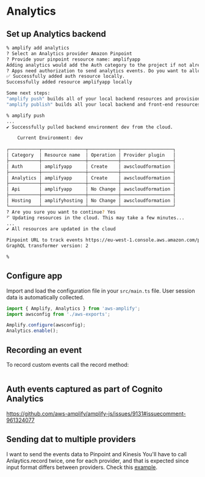 # Analytics

## Set up Analytics backend

```sh
% amplify add analytics
? Select an Analytics provider Amazon Pinpoint
? Provide your pinpoint resource name: amplifyapp
Adding analytics would add the Auth category to the project if not already added.
? Apps need authorization to send analytics events. Do you want to allow guests and unauthenticated users to send analytics events? (we recommend you allow this when getting started) Yes
✅ Successfully added auth resource locally.
Successfully added resource amplifyapp locally

Some next steps:
"amplify push" builds all of your local backend resources and provisions them in the cloud
"amplify publish" builds all your local backend and front-end resources (if you have hosting category added) and provisions them in the cloud

% amplify push
...
✔ Successfully pulled backend environment dev from the cloud.

    Current Environment: dev
    
┌───────────┬────────────────┬───────────┬───────────────────┐
│ Category  │ Resource name  │ Operation │ Provider plugin   │
├───────────┼────────────────┼───────────┼───────────────────┤
│ Auth      │ amplifyapp     │ Create    │ awscloudformation │
├───────────┼────────────────┼───────────┼───────────────────┤
│ Analytics │ amplifyapp     │ Create    │ awscloudformation │
├───────────┼────────────────┼───────────┼───────────────────┤
│ Api       │ amplifyapp     │ No Change │ awscloudformation │
├───────────┼────────────────┼───────────┼───────────────────┤
│ Hosting   │ amplifyhosting │ No Change │ awscloudformation │
└───────────┴────────────────┴───────────┴───────────────────┘
? Are you sure you want to continue? Yes
⠋ Updating resources in the cloud. This may take a few minutes...
...
✔ All resources are updated in the cloud

Pinpoint URL to track events https://eu-west-1.console.aws.amazon.com/pinpoint/home/?region=eu-west-1#/apps/d8b6e775173c4c78aa0a7dfbe84cabf7/analytics/overview
GraphQL transformer version: 2

%
```

## Configure app

Import and load the configuration file in your `src/main.ts` file. User session data is automatically collected.

```ts
import { Amplify, Analytics } from 'aws-amplify';
import awsconfig from './aws-exports';

Amplify.configure(awsconfig);
Analytics.enable();
```

## Recording an event

To record custom events call the record method:

```ts

```

## Auth events captured as part of Cognito Analytics

https://github.com/aws-amplify/amplify-js/issues/9131#issuecomment-961324077

## Sending dat to multiple providers

I want to send the events data to Pinpoint and Kinesis
You'll have to call Anlaytics.record twice, one for each provider, and that is expected since input format differs between providers. Check this [example](https://github.com/aws-amplify/amplify-js/issues/5329#issuecomment-620851312).


